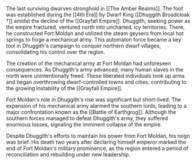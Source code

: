 The last surviving dwarven stronghold in [[The Amber Realms]]. The foot was established during the [[4th Era]] by Dwarf King [[Dhuggith Broadcloak †]] amidst the decline of the [[Grayfall Empire]]. Dhuggith, seeking power as the empire fractured, ventured north into uncharted, icy territories. There, he constructed Fort Moldan and utilized the steam geysers from local hot springs to forge a mechanical army. This automaton force became a key tool in Dhuggith's campaign to conquer northern dwarf villages, consolidating his control over the region.

The creation of the mechanical army at Fort Moldan had unforeseen consequences. As Dhuggith's army advanced, many human slaves in the north were unintentionally freed. These liberated individuals took up arms and began overthrowing dwarf-controlled towns and cities, contributing to the growing instability of the [[Grayfall Empire]].

Fort Moldan's role in Dhuggith's rise was significant but short-lived. The expansion of his mechanical army alarmed the southern lords, leading to a major confrontation known as the [[Battle of Earthgrog]]. Although the southern forces managed to defeat Dhuggith's army, they suffered enormous losses, signaling the imminent collapse of the empire.

Despite Dhuggith's efforts to maintain his power from Fort Moldan, his reign was brief. His death two years after declaring himself emperor marked the end of Fort Moldan's military prominence, as the region entered a period of reconciliation and rebuilding under new leadership.